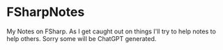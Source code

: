 # FSharpNotes
My Notes on FSharp. As I get caught out on things I'll try to help notes to help others. Sorry some will be ChatGPT generated.
